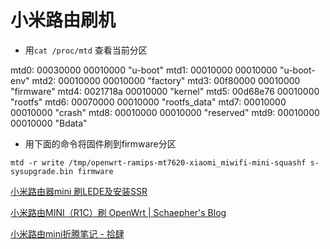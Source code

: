 # 小米路由刷机

- 用`cat /proc/mtd` 查看当前分区

mtd0: 00030000 00010000 "u-boot"
mtd1: 00010000 00010000 "u-boot-env"
mtd2: 00010000 00010000 "factory"
mtd3: 00f80000 00010000 "firmware"
mtd4: 0021718a 00010000 "kernel"
mtd5: 00d68e76 00010000 "rootfs"
mtd6: 00070000 00010000 "rootfs_data"
mtd7: 00010000 00010000 "crash"
mtd8: 00010000 00010000 "reserved"
mtd9: 00010000 00010000 "Bdata"

- 用下面的命令将固件刷到firmware分区

`mtd -r write /tmp/openwrt-ramips-mt7620-xiaomi_miwifi-mini-squashf
s-sysupgrade.bin firmware`

[小米路由器mini 刷LEDE及安装SSR](%E5%B0%8F%E7%B1%B3%E8%B7%AF%E7%94%B1%E5%88%B7%E6%9C%BA%20be3647eefc7949ee9cdca172f1055b49/%E5%B0%8F%E7%B1%B3%E8%B7%AF%E7%94%B1%E5%99%A8mini%20%E5%88%B7LEDE%E5%8F%8A%E5%AE%89%E8%A3%85SSR%2035abbbb7699845f3933814014b390108.md)

[小米路由MINI（R1C）刷 OpenWrt | Schaepher's Blog](%E5%B0%8F%E7%B1%B3%E8%B7%AF%E7%94%B1%E5%88%B7%E6%9C%BA%20be3647eefc7949ee9cdca172f1055b49/%E5%B0%8F%E7%B1%B3%E8%B7%AF%E7%94%B1MINI%EF%BC%88R1C%EF%BC%89%E5%88%B7%20OpenWrt%20Schaepher's%20Blog%2094b7a1c90dcd40b2a30face92c4d314a.md)

[小米路由mini折腾笔记 - 拾肆](%E5%B0%8F%E7%B1%B3%E8%B7%AF%E7%94%B1%E5%88%B7%E6%9C%BA%20be3647eefc7949ee9cdca172f1055b49/%E5%B0%8F%E7%B1%B3%E8%B7%AF%E7%94%B1mini%E6%8A%98%E8%85%BE%E7%AC%94%E8%AE%B0%20-%20%E6%8B%BE%E8%82%86%2008e308d17c8947f8b6fd15ac880c6a9a.md)